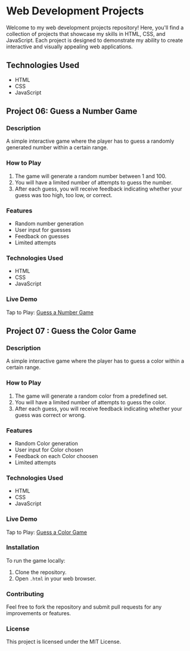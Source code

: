 # Web Development Projects
Welcome to my web development projects repository! Here, you'll find a collection of projects that showcase my skills in HTML, CSS, and JavaScript. Each project is designed to demonstrate my ability to create interactive and visually appealing web applications.

## Technologies Used
- HTML
- CSS
- JavaScript
## Project 06: Guess a Number Game

### Description
A simple interactive game where the player has to guess a randomly generated number within a certain range.

### How to Play
1. The game will generate a random number between 1 and 100.
2. You will have a limited number of attempts to guess the number.
3. After each guess, you will receive feedback indicating whether your guess was too high, too low, or correct.

### Features
- Random number generation
- User input for guesses
- Feedback on guesses
- Limited attempts

### Technologies Used
- HTML
- CSS
- JavaScript

### Live Demo
Tap to Play: [Guess a Number Game](https://codepen.io/csxark/full/wvbbZge)


## Project 07 : Guess the Color Game

### Description
A simple interactive game where the player has to guess a color within a certain range.

### How to Play 
1. The game will generate a random color from a predefined set.
2. You will have a limited number of attempts to guess the color.
3. After each guess, you will receive feedback indicating whether your guess was correct or wrong.

### Features
- Random Color generation
- User input for Color chosen
- Feedback on each Color choosen 
- Limited attempts

### Technologies Used
- HTML
- CSS
- JavaScript

### Live Demo
Tap to Play: [Guess a Color Game](https://codepen.io/csxark/full/oNKZoQa)

### Installation
To run the game locally:
1. Clone the repository.
2. Open `.html` in your web browser.

### Contributing
Feel free to fork the repository and submit pull requests for any improvements or features.

### License
This project is licensed under the MIT License.
